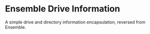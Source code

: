 # Ensemble Drive Information

A simple drive and directory information encapsulation, reversed from Ensemble.

